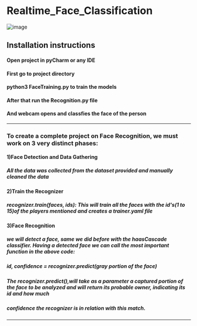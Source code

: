 # Realtime_Face_Classification
![image](https://user-images.githubusercontent.com/49801313/118780372-985abf80-b8a9-11eb-874e-06e4fc4b4b41.png)
<h2>Installation instructions</h2>

<h4>Open project in pyCharm or any IDE</h4> 
<h4>First go to project directory</h4> 
<h4>python3 FaceTraining.py to train the models</h4> 
<h4>After that run the Recognition.py file</h4> 
<h4>And webcam opens and classfies the face of the person</h4> 
<hr>                                             </hr>
<h3>To create a complete project on Face Recognition, we must work on 3 very distinct phases:</h3>
<h4>1)Face Detection and Data Gathering</h4>
       <h5>All the data was collected from the dataset provided and manually cleaned the data</h5>
<h4>2)Train the Recognizer</h4>
       <h5>recognizer.train(faces, ids): This will train all the faces with the id's(1 to 15)of the players mentioned and creates a trainer.yaml file </h5>
<h4>3)Face Recognition</h4>
       <h5>we will detect a face, same we did before with the haasCascade classifier. Having a detected face we can call the most important function in the above code:</h5>
       <h5>id, confidence = recognizer.predict(gray portion of the face)</h5>
       <h5>The recognizer.predict(),will take as a parameter a captured portion of the face to be analyzed and will return its probable owner, indicating its id and how much</h5>
       <h5>confidence the recognizer is in relation with this match. </h5>

<hr>                                             </hr>
